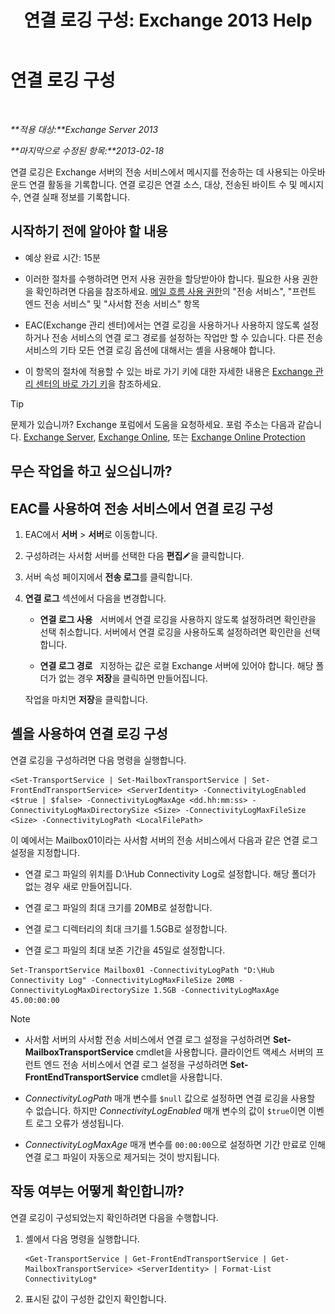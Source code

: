 ﻿---
title: '연결 로깅 구성: Exchange 2013 Help'
TOCTitle: 연결 로깅 구성
ms:assetid: 24e46a79-33ea-44e9-b03c-549db1c86a6f
ms:mtpsurl: https://technet.microsoft.com/ko-kr/library/Aa996827(v=EXCHG.150)
ms:contentKeyID: 50482665
ms.date: 05/22/2018
mtps_version: v=EXCHG.150
ms.translationtype: MT
---

# 연결 로깅 구성

 

_**적용 대상:**Exchange Server 2013_

_**마지막으로 수정된 항목:**2013-02-18_

연결 로깅은 Exchange 서버의 전송 서비스에서 메시지를 전송하는 데 사용되는 아웃바운드 연결 활동을 기록합니다. 연결 로깅은 연결 소스, 대상, 전송된 바이트 수 및 메시지 수, 연결 실패 정보를 기록합니다.

## 시작하기 전에 알아야 할 내용

  - 예상 완료 시간: 15분

  - 이러한 절차를 수행하려면 먼저 사용 권한을 할당받아야 합니다. 필요한 사용 권한을 확인하려면 다음을 참조하세요. [메일 흐름 사용 권한](mail-flow-permissions-exchange-2013-help.md)의 "전송 서비스", "프런트 엔드 전송 서비스" 및 "사서함 전송 서비스" 항목

  - EAC(Exchange 관리 센터)에서는 연결 로깅을 사용하거나 사용하지 않도록 설정하거나 전송 서비스의 연결 로그 경로를 설정하는 작업만 할 수 있습니다. 다른 전송 서비스의 기타 모든 연결 로깅 옵션에 대해서는 셸을 사용해야 합니다.

  - 이 항목의 절차에 적용할 수 있는 바로 가기 키에 대한 자세한 내용은 [Exchange 관리 센터의 바로 가기 키](keyboard-shortcuts-in-the-exchange-admin-center-exchange-online-protection-help.md)을 참조하세요.


> [!TIP]
> 문제가 있습니까? Exchange 포럼에서 도움을 요청하세요. 포럼 주소는 다음과 같습니다. <A href="https://go.microsoft.com/fwlink/p/?linkid=60612">Exchange Server</A>, <A href="https://go.microsoft.com/fwlink/p/?linkid=267542">Exchange Online</A>, 또는 <A href="https://go.microsoft.com/fwlink/p/?linkid=285351">Exchange Online Protection</A>



## 무슨 작업을 하고 싶으십니까?

## EAC를 사용하여 전송 서비스에서 연결 로깅 구성

1.  EAC에서 **서버** \> **서버**로 이동합니다.

2.  구성하려는 사서함 서버를 선택한 다음 **편집**![편집 아이콘](images/JJ218640.6f53ccb2-1f13-4c02-bea0-30690e6ea71d(EXCHG.150).gif "편집 아이콘")을 클릭합니다.

3.  서버 속성 페이지에서 **전송 로그**를 클릭합니다.

4.  **연결 로그** 섹션에서 다음을 변경합니다.
    
      - **연결 로그 사용**   서버에서 연결 로깅을 사용하지 않도록 설정하려면 확인란을 선택 취소합니다. 서버에서 연결 로깅을 사용하도록 설정하려면 확인란을 선택합니다.
    
      - **연결 로그 경로**   지정하는 값은 로컬 Exchange 서버에 있어야 합니다. 해당 폴더가 없는 경우 **저장**을 클릭하면 만들어집니다.
    
    작업을 마치면 **저장**을 클릭합니다.

## 셸을 사용하여 연결 로깅 구성

연결 로깅을 구성하려면 다음 명령을 실행합니다.

    <Set-TransportService | Set-MailboxTransportService | Set-FrontEndTransportService> <ServerIdentity> -ConnectivityLogEnabled <$true | $false> -ConnectivityLogMaxAge <dd.hh:mm:ss> -ConnectivityLogMaxDirectorySize <Size> -ConnectivityLogMaxFileSize <Size> -ConnectivityLogPath <LocalFilePath>

이 예에서는 Mailbox01이라는 사서함 서버의 전송 서비스에서 다음과 같은 연결 로그 설정을 지정합니다.

  -  
    연결 로그 파일의 위치를 D:\\Hub Connectivity Log로 설정합니다. 해당 폴더가 없는 경우 새로 만들어집니다.

  -  
    연결 로그 파일의 최대 크기를 20MB로 설정합니다.

  -  
    연결 로그 디렉터리의 최대 크기를 1.5GB로 설정합니다.

  -  
    연결 로그 파일의 최대 보존 기간을 45일로 설정합니다.

<!-- end list -->

    Set-TransportService Mailbox01 -ConnectivityLogPath "D:\Hub Connectivity Log" -ConnectivityLogMaxFileSize 20MB -ConnectivityLogMaxDirectorySize 1.5GB -ConnectivityLogMaxAge 45.00:00:00


> [!NOTE]
> <UL>
> <LI>
> <P>사서함 서버의 사서함 전송 서비스에서 연결 로그 설정을 구성하려면 <STRONG>Set-MailboxTransportService</STRONG> cmdlet을 사용합니다. 클라이언트 액세스 서버의 프런트 엔드 전송 서비스에서 연결 로그 설정을 구성하려면 <STRONG>Set-FrontEndTransportService</STRONG> cmdlet을 사용합니다.</P>
> <LI>
> <P><EM>ConnectivityLogPath</EM> 매개 변수를 <CODE>$null</CODE> 값으로 설정하면 연결 로깅을 사용할 수 없습니다. 하지만 <EM>ConnectivityLogEnabled</EM> 매개 변수의 값이 <CODE>$true</CODE>이면 이벤트 로그 오류가 생성됩니다.</P>
> <LI>
> <P><EM>ConnectivityLogMaxAge</EM> 매개 변수를 <CODE>00:00:00</CODE>으로 설정하면 기간 만료로 인해 연결 로그 파일이 자동으로 제거되는 것이 방지됩니다.</P></LI></UL>



## 작동 여부는 어떻게 확인합니까?

연결 로깅이 구성되었는지 확인하려면 다음을 수행합니다.

1.  셸에서 다음 명령을 실행합니다.
    
        <Get-TransportService | Get-FrontEndTransportService | Get-MailboxTransportService> <ServerIdentity> | Format-List ConnectivityLog*

2.  표시된 값이 구성한 값인지 확인합니다.

